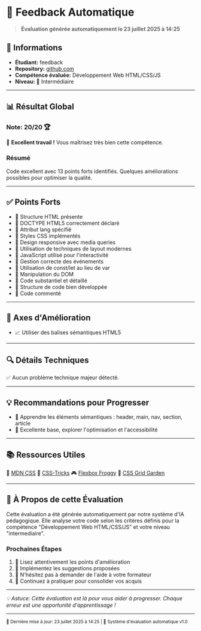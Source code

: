 # 📝 Feedback Automatique

> **Évaluation générée automatiquement le 23 juillet 2025 à 14:25**

## 👤 Informations
- **Étudiant:** feedback
- **Repository:** [github.com](https://github.com/Jumvi/test-template-feedback)
- **Compétence évaluée:** Développement Web HTML/CSS/JS
- **Niveau:** 🌿 Intermédiaire

---

## 📊 Résultat Global

### Note: 20/20 🏆

🌟 **Excellent travail !** Vous maîtrisez très bien cette compétence.

### Résumé
Code excellent avec 13 points forts identifiés. Quelques améliorations possibles pour optimiser la qualité.

---

## ✅ Points Forts

- 🎯 Structure HTML présente
- 🎯 DOCTYPE HTML5 correctement déclaré
- 🎯 Attribut lang spécifié
- 🎯 Styles CSS implémentés
- 🎯 Design responsive avec media queries
- 🎯 Utilisation de techniques de layout modernes
- 🎯 JavaScript utilisé pour l'interactivité
- 🎯 Gestion correcte des événements
- 🎯 Utilisation de const/let au lieu de var
- 🎯 Manipulation du DOM
- 🎯 Code substantiel et détaillé
- 🎯 Structure de code bien développée
- 🎯 Code commenté

---

## 🔧 Axes d'Amélioration

- 📈 Utiliser des balises sémantiques HTML5

---

## 🔍 Détails Techniques

✅ Aucun problème technique majeur détecté.

---

## 💡 Recommandations pour Progresser

- 💭 Apprendre les éléments sémantiques : header, main, nav, section, article
- 💭 Excellente base, explorer l'optimisation et l'accessibilité

---

## 📚 Ressources Utiles

📖 [MDN CSS](https://developer.mozilla.org/fr/docs/Web/CSS)
🎨 [CSS-Tricks](https://css-tricks.com/)
🎮 [Flexbox Froggy](https://flexboxfroggy.com/#fr)
📱 [CSS Grid Garden](https://cssgridgarden.com/#fr)

---

## 🤖 À Propos de cette Évaluation

Cette évaluation a été générée automatiquement par notre système d'IA pédagogique. Elle analyse votre code selon les critères définis pour la compétence "Développement Web HTML/CSS/JS" et votre niveau "intermediaire".

### Prochaines Étapes
1. 📖 Lisez attentivement les points d'amélioration
2. 🔄 Implémentez les suggestions proposées
3. 💬 N'hésitez pas à demander de l'aide à votre formateur
4. 🚀 Continuez à pratiquer pour consolider vos acquis

---

*💡 Astuce: Cette évaluation est là pour vous aider à progresser. Chaque erreur est une opportunité d'apprentissage !*

---

<sub>🔄 Dernière mise à jour: 23 juillet 2025 à 14:25 | 🤖 Système d'évaluation automatique v1.0</sub>